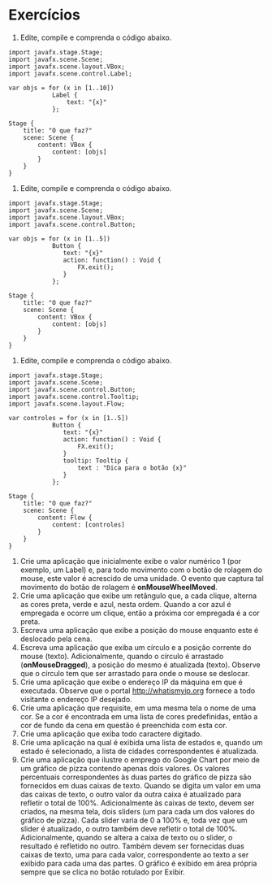# Exercícios #

  1. Edite, compile e comprenda o código abaixo.
```
import javafx.stage.Stage;
import javafx.scene.Scene;
import javafx.scene.layout.VBox;
import javafx.scene.control.Label;

var objs = for (x in [1..10])
            Label {
                text: "{x}"
            };

Stage {
    title: "O que faz?"
    scene: Scene {
        content: VBox {
            content: [objs]
        }
    }
}
```
  1. Edite, compile e comprenda o código abaixo.
```
import javafx.stage.Stage;
import javafx.scene.Scene;
import javafx.scene.layout.VBox;
import javafx.scene.control.Button;

var objs = for (x in [1..5])
            Button {
               text: "{x}"
               action: function() : Void {
                   FX.exit();
               }
            };

Stage {
    title: "O que faz?"
    scene: Scene {
        content: VBox {
            content: [objs]
        }
    }
}
```
  1. Edite, compile e comprenda o código abaixo.
```
import javafx.stage.Stage;
import javafx.scene.Scene;
import javafx.scene.control.Button;
import javafx.scene.control.Tooltip;
import javafx.scene.layout.Flow;

var controles = for (x in [1..5])
            Button {
               text: "{x}"
               action: function() : Void {
                   FX.exit();
               }
               tooltip: Tooltip {
                   text : "Dica para o botão {x}"
               }
            };

Stage {
    title: "O que faz?"
    scene: Scene {
        content: Flow {
            content: [controles]
        }
    }
}
```
  1. Crie uma aplicação que inicialmente exibe o valor numérico 1 (por exemplo, um Label) e, para todo movimento com o botão de rolagem do mouse, este valor é acrescido de uma unidade. O evento que captura tal movimento do botão de rolagem é **onMouseWheelMoved**.
  1. Crie uma aplicação que exibe um retângulo que, a cada clique, alterna as cores preta, verde e azul, nesta ordem. Quando a cor azul é empregada e ocorre um clique, então a próxima cor empregada é a cor preta.
  1. Escreva uma aplicação que exibe a posição do mouse enquanto este é deslocado pela cena.
  1. Escreva uma aplicação que exiba um círculo e a posição corrente do mouse (texto). Adicionalmente, quando o círculo é arrastado (**onMouseDragged**), a posição do mesmo é atualizada (texto). Observe que o círculo tem que ser arrastado para onde o mouse se deslocar.
  1. Crie uma aplicação que exibe o endereço IP da máquina em que é executada. Observe que o portal http://whatismyip.org fornece a todo visitante o endereço IP desejado.
  1. Crie uma aplicação que requisite, em uma mesma tela o nome de uma cor. Se a cor é encontrada em uma lista de cores predefinidas, então a cor de fundo da cena em questão é preenchida com esta cor.
  1. Crie uma aplicação que exiba todo caractere digitado.
  1. Crie uma aplicação na qual é exibida uma lista de estados e, quando um estado é selecionado, a lista de cidades correspondentes é atualizada.
  1. Crie uma aplicação que ilustre o emprego do Google Chart por meio de um gráfico de pizza contendo apenas dois valores. Os valores percentuais correspondentes às duas partes do gráfico de pizza são fornecidos em duas caixas de texto. Quando se digita um valor em uma das caixas de texto, o outro valor da outra caixa é atualizado para refletir o total de 100%. Adicionalmente às caixas de texto, devem ser criados, na mesma tela, dois sliders (um para cada um dos valores do gráfico de pizza). Cada slider varia de 0 a 100% e, toda vez que um slider é atualizado, o outro também deve refletir o total de 100%. Adicionalmente, quando se altera a caixa de texto ou o slider, o resultado é refletido no outro. Também devem ser fornecidas duas caixas de texto, uma para cada valor, correspondente ao texto a ser exibido para cada uma das partes. O gráfico é exibido em área própria sempre que se clica no botão rotulado por Exibir.